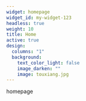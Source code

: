 ```yaml
---
widget: homepage
widget_id: my-widget-123
headless: true
weight: 10
title: Home
active: true
design:
  columns: "1"
  background:
    text_color_light: false
    image_darken: ""
    image: touxiang.jpg
---
```

homepage